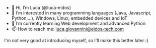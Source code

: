- 👋 Hi, I’m Luca (@luca-eidos)
- 👀 I’m interested in many programming languages (Java, Javascript, Python,...), Windows, Linux, embedded devices and IoT
- 🌱 I’m currently learning Web development and advanced Python
- 📫 How to reach me: luca.giovannini@eidos-tech.com

I'm not very good at introducing myself, so I'll make this better later :)
